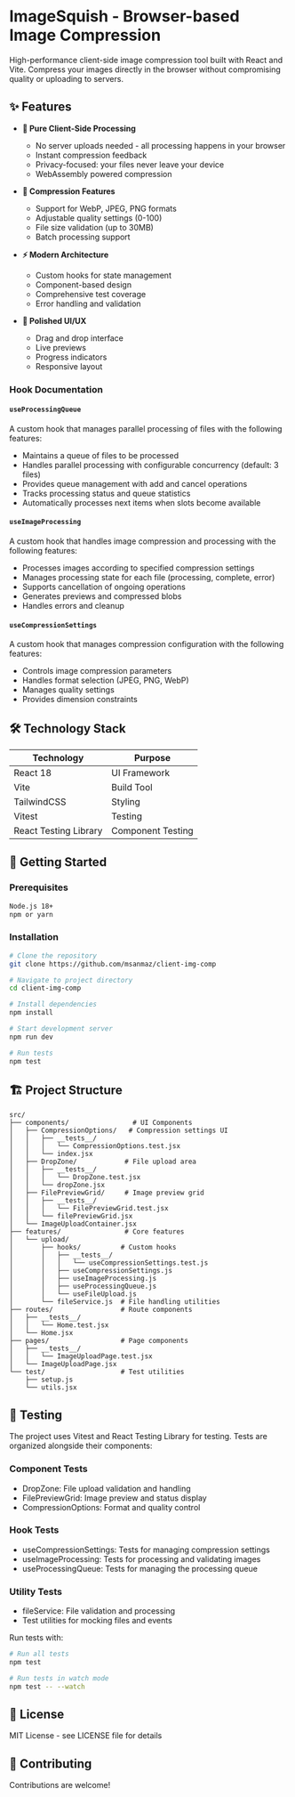 # ImageSquish - Browser-based Image Compression

High-performance client-side image compression tool built with React and Vite. Compress your images directly in the browser without compromising quality or uploading to servers.

## ✨ Features

- **🚀 Pure Client-Side Processing**
  - No server uploads needed - all processing happens in your browser
  - Instant compression feedback
  - Privacy-focused: your files never leave your device
  - WebAssembly powered compression

- **💪 Compression Features**
  - Support for WebP, JPEG, PNG formats
  - Adjustable quality settings (0-100)
  - File size validation (up to 30MB)
  - Batch processing support

- **⚡ Modern Architecture**
  - Custom hooks for state management
  - Component-based design
  - Comprehensive test coverage
  - Error handling and validation

- **🎨 Polished UI/UX**
  - Drag and drop interface
  - Live previews
  - Progress indicators
  - Responsive layout


### Hook Documentation

#### `useProcessingQueue`
A custom hook that manages parallel processing of files with the following features:
- Maintains a queue of files to be processed
- Handles parallel processing with configurable concurrency (default: 3 files)
- Provides queue management with add and cancel operations
- Tracks processing status and queue statistics
- Automatically processes next items when slots become available


#### `useImageProcessing`
A custom hook that handles image compression and processing with the following features:
- Processes images according to specified compression settings
- Manages processing state for each file (processing, complete, error)
- Supports cancellation of ongoing operations
- Generates previews and compressed blobs
- Handles errors and cleanup



#### `useCompressionSettings`
A custom hook that manages compression configuration with the following features:
- Controls image compression parameters
- Handles format selection (JPEG, PNG, WebP)
- Manages quality settings
- Provides dimension constraints

## 🛠️ Technology Stack

| Technology | Purpose |
|------------|---------|
| React 18 | UI Framework |
| Vite | Build Tool |
| TailwindCSS | Styling |
| Vitest | Testing |
| React Testing Library | Component Testing |

## 🚀 Getting Started

### Prerequisites

```bash
Node.js 18+
npm or yarn
```

### Installation

```bash
# Clone the repository
git clone https://github.com/msanmaz/client-img-comp

# Navigate to project directory
cd client-img-comp

# Install dependencies
npm install

# Start development server
npm run dev

# Run tests
npm test
```

## 🏗️ Project Structure

```
src/
├── components/                # UI Components
│   ├── CompressionOptions/   # Compression settings UI
│   │   ├── __tests__/
│   │   │   └── CompressionOptions.test.jsx
│   │   └── index.jsx
│   ├── DropZone/            # File upload area
│   │   ├── __tests__/
│   │   │   └── DropZone.test.jsx
│   │   └── dropZone.jsx
│   ├── FilePreviewGrid/     # Image preview grid
│   │   ├── __tests__/
│   │   │   └── FilePreviewGrid.test.jsx
│   │   └── filePreviewGrid.jsx
│   └── ImageUploadContainer.jsx
├── features/                # Core features
│   └── upload/
│       ├── hooks/          # Custom hooks
│       │   ├── __tests__/
│       │   │   └── useCompressionSettings.test.js
│       │   ├── useCompressionSettings.js
│       │   ├── useImageProcessing.js
│       │   ├── useProcessingQueue.js
│       │   └── useFileUpload.js
│       └── fileService.js  # File handling utilities
├── routes/                 # Route components
│   ├── __tests__/
│   │   └── Home.test.jsx
│   └── Home.jsx
├── pages/                  # Page components
│   ├── __tests__/
│   │   └── ImageUploadPage.test.jsx
│   └── ImageUploadPage.jsx
└── test/                   # Test utilities
    ├── setup.js
    └── utils.jsx
```

## 🧪 Testing

The project uses Vitest and React Testing Library for testing. Tests are organized alongside their components:

### Component Tests
- DropZone: File upload validation and handling
- FilePreviewGrid: Image preview and status display
- CompressionOptions: Format and quality control

### Hook Tests
- useCompressionSettings: Tests for managing compression settings
- useImageProcessing: Tests for processing and validating images
- useProcessingQueue: Tests for managing the processing queue

### Utility Tests
- fileService: File validation and processing
- Test utilities for mocking files and events

Run tests with:
```bash
# Run all tests
npm test

# Run tests in watch mode
npm test -- --watch
```

## 📝 License

MIT License - see LICENSE file for details

## 🤝 Contributing

Contributions are welcome!